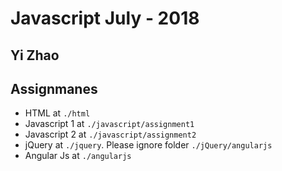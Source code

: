# Javascript July - 2018

## Yi Zhao

## Assignmanes

- HTML at `./html`
- Javascript 1 at `./javascript/assignment1`
- Javascript 2 at `./javascript/assignment2`
- jQuery at `./jquery`. Please ignore folder `./jQuery/angularjs`
- Angular Js at `./angularjs`

